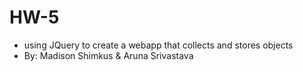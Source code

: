 # HW-5
- using JQuery to create a webapp that collects and stores objects
- By: Madison Shimkus & Aruna Srivastava 
